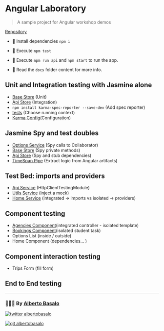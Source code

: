 # Angular Laboratory

> A sample project for Angular workshop demos

[Repository](https://github.com/AlbertoBasalo/angulab/tree/1-test_basics)

- 🚚 Install dependencies `npm i`

- 🔬 Execute `npm test`

- 🚀 Execute `npm run api` and `npm start` to run the app.

- 📕 Read the `docs` folder content for more info.

## Unit and Integration testing with Jasmine alone

- [Base Store](src\app\services\base.store.ts) (Unit)
- [Api Store](src\app\services\api.store.ts) (Integration)
- `npm install karma-spec-reporter --save-dev` (Add spec reporter)
- [tests](src\test.ts) (Choose running context)
- [Karma Config](karma.conf.js)(Configuration)

## Jasmine Spy and test doubles

- [Options Service](src\app\routes\options\options.service.ts) (Spy calls to Collaborator)
- [Base Store](src\app\services\base.store.ts) (Spy private methods)
- [Api Store](src\app\services\api.store.ts) (Spy and stub dependencies)
- [TimeSpan Pipe](src\app\pipes\time-span\time-span.pipe.ts) (Extract logic from Angular artifacts)

## Test Bed: imports and providers

- [Api Service](src\app\services\api.service.ts) (HttpClientTestingModule)
- [Utils Service](src\app\services\utils.service.ts) (inject a mock)
- [Home Service](src\app\routes\home\home.service.ts) (integrated -> imports vs isolated -> providers)

## Component testing

- [Agencies Component](src\app\routes\agencies\agencies.component.ts)(integrated controller - isolated template)
- [Bookings Component](src\app\routes\bookings\bookings.component.ts)(isolated student task)
- Options List (inside / outside)
- Home Component (dependencies... )

## Component interaction testing

- Trips Form (fill form)

## End to End testing

---

<footer>
  <h3>🧑🏼‍💻 By <a href="https://albertobasalo.dev" target="blank">Alberto Basalo</a> </h3>
  <p>
    <a href="https://twitter.com/albertobasalo" target="blank">
      <img src="https://img.shields.io/twitter/follow/albertobasalo?logo=twitter&style=for-the-badge" alt="twitter albertobasalo" />
    </a>
  </p>
  <p>
    <a href="https://github.com/albertobasalo" target="blank">
      <img 
        src="https://img.shields.io/github/followers/albertobasalo?logo=github&label=profile albertobasalo&style=for-the-badge" alt="git albertobasalo" />
    </a>
  </p>
</footer>
